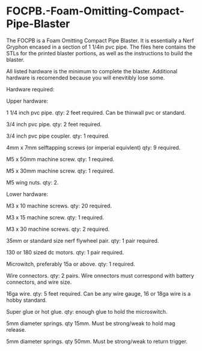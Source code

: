# FOCPB.-Foam-Omitting-Compact-Pipe-Blaster
The FOCPB is a Foam Omitting Compact Pipe Blaster. It is essentially a Nerf Gryphon encased in a section of 1 1/4in pvc pipe. The files here contains the STLs for the printed blaster portions, as well as the instructions to build the blaster.

All listed hardware is the minimum to complete the blaster. Additional hardware is recomended because you will enevitibly lose some. 

Hardware required:

Upper hardware:

1 1/4 inch pvc pipe. qty: 2 feet required. Can be thinwall pvc or standard.

3/4 inch pvc pipe. qty: 2 feet required.

3/4 inch pvc pipe coupler. qty: 1 required. 

4mm x 7mm selftapping screws (or imperial equivlent) qty: 9 required. 

M5 x 50mm machine screw. qty: 1 required.

M5 x 30mm machine screw. qty: 1 required.

M5 wing nuts. qty: 2.

Lower hardware:

M3 x 10 machine screws. qty: 20 required.

M3 x 15 machine screw. qty: 1 required.

M3 x 30 machine screws. qty: 2 required.

35mm or standard size nerf flywheel pair. qty: 1 pair required.

130 or 180 sized dc motors. qty: 1 pair required.

Microwitch, preferably 15a or above. qty: 1 required.

Wire connectors. qty: 2 pairs. Wire onnectors must correspond with battery connectors, and wire size. 

16ga wire. qty: 5 feet required. Can be any wire gauge, 16 or 18ga wire is a hobby standard.

Super glue or hot glue. qty: enough glue to hold the microswitch. 

5mm diameter springs. qty 15mm. Must be strong/weak to hold mag release.

5mm diameter springs. qty 50mm. Must be strong/weak to return trigger.



